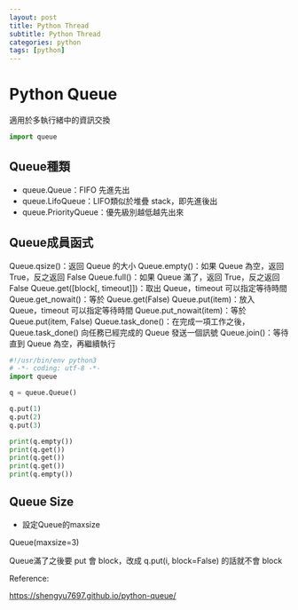 ```yaml
---
layout: post
title: Python Thread
subtitle: Python Thread
categories: python
tags: [python]
---
```


# Python Queue

適用於多執行緒中的資訊交換

```Python
import queue
```

## Queue種類

- queue.Queue：FIFO 先進先出
- queue.LifoQueue：LIFO類似於堆疊 stack，即先進後出
- queue.PriorityQueue：優先級別越低越先出來

## Queue成員函式

Queue.qsize()：返回 Queue 的大小
Queue.empty()：如果 Queue 為空，返回 True，反之返回 False
Queue.full()：如果 Queue 滿了，返回 True，反之返回 False
Queue.get([block[, timeout]])：取出 Queue，timeout 可以指定等待時間
Queue.get_nowait()：等於 Queue.get(False)
Queue.put(item)：放入 Queue，timeout 可以指定等待時間
Queue.put_nowait(item)：等於 Queue.put(item, False)
Queue.task_done()：在完成一項工作之後，Queue.task_done() 向任務已經完成的 Queue 發送一個訊號
Queue.join()：等待直到 Queue 為空，再繼續執行

```Python
#!/usr/bin/env python3
# -*- coding: utf-8 -*-
import queue

q = queue.Queue()

q.put(1)
q.put(2)
q.put(3)

print(q.empty())
print(q.get())
print(q.get())
print(q.get())
print(q.empty())
```

## Queue Size

- 設定Queue的maxsize

Queue(maxsize=3)

Queue滿了之後要 put 會 block，改成 q.put(i, block=False) 的話就不會 block

Reference:

<https://shengyu7697.github.io/python-queue/>
